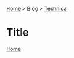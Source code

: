 [Home](../../../../README.md) > Blog > [Technical](../../../technical/blog-technical.md) <!-- Breadcrumb -->

# Title

[Home](../../..../../README.md)
